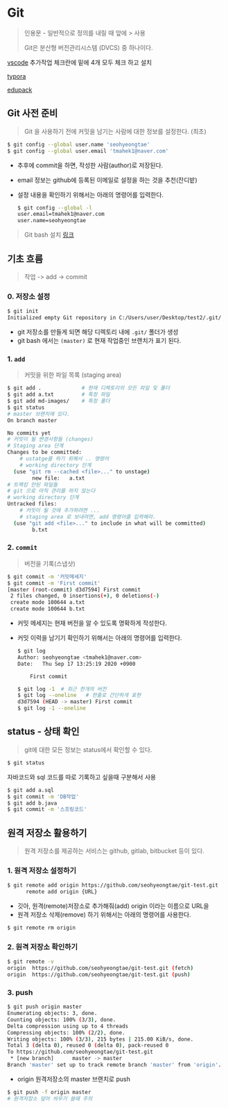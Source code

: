 # Git

> 인용문 - 일반적으로 정의를 내릴 때 앞에 > 사용
>
> Git은 분산형 버전관리시스템 (DVCS) 중 하나이다.

[vscode](https://code.visualstudio.com/ )    추가작업 체크란에 밑에 4개 모두 체크 하고 설치

[typora](https://typora.io/#windows )

[edupack](https://education.github.com/pack)

## Git 사전 준비

> Git 을 사용하기 전에 커밋을 남기는 사람에 대한 정보를 설정한다. (최초)



```bash
$ git config --global user.name 'seohyeongtae'
$ git config --global user.email 'tmahek1@naver.com'
```

* 추후에 commit을 하면, 작성한 사람(author)로 저장된다.

* email 정보는 github에 등록된 이메일로 설정을 하는 것을 추천(잔디밭)

* 설정 내용을 확인하기 위해서는 아래의 명령어를 입력한다.

  ```bash
  $ git config --global -l
  user.email=tmahek1@naver.com
  user.name=seohyeongtae
  ```

> Git bash 설치 [링크](https://gitforwindows.org/ )

## 기초 흐름

> 작업 -> add -> commit

### 0. 저장소 설정

```bash
$ git init
Initialized empty Git repository in C:/Users/user/Desktop/test2/.git/
```

* git 저장소를 만들게 되면 해당 디렉토리 내에 `.git/` 폴더가 생성
* git bash 에서는 `(master)` 로 현재 작업중인 브랜치가 표기 된다.

### 1. `add`

> 커밋을 위한 파일 목록 (staging area)

```bash
$ git add .  			# 현재 디렉토리의 모든 파일 및 폴더
$ git add a.txt 		# 특정 파일
$ git add md-images/	# 특정 폴더
$ git status
# master 브랜치에 있다.
On branch master

No commits yet
# 커밋이 될 변경사항들 (changes)
# Staging area 단계
Changes to be committed:
	# ustatge를 하기 위해서 .. 명령어 
	# working directory 단계
  (use "git rm --cached <file>..." to unstage)
        new file:   a.txt
# 트랙킹 안된 파일들
# git 으로 아직 관리를 하지 않는다
# working directory 단계
Untracked files:
	# 커밋이 될 것에 추가하려면 ...
	# staging area 로 보내려면, add 명령어를 입력해라.
  (use "git add <file>..." to include in what will be committed)
        b.txt


```

### 2. `commit`

> 버전을 기록(스냅샷)

```bash
$ git commit -m '커밋메세지'
$ git commit -m 'First commit'
[master (root-commit) d3d7594] First commit
 2 files changed, 0 insertions(+), 0 deletions(-)
 create mode 100644 a.txt
 create mode 100644 b.txt

```

* 커밋 메세지는 현재 버전을 알 수 있도록 명확하게 작성한다.

* 커밋 이력을 남기기 확인하기 위해서는 아래의 명령어를 입력한다.

  ```bash
  $ git log
  Author: seohyeongtae <tmahek1@naver.com>
  Date:   Thu Sep 17 13:25:19 2020 +0900
  
      First commit
  
  $ git log -1	# 최근 한개의 버전
  $ git log --oneline	# 한줄로 간단하게 표현
  d3d7594 (HEAD -> master) First commit
  $ git log -1 --oneline
  ```

## status - 상태 확인

> git에 대한 모든 정보는 status에서 확인할 수 있다.

```bash
$ git status
```



 자바코드와 sql 코드를 따로 기록하고 싶을때 구분해서 사용

```bash
$ git add a.sql
$ git commit -m 'DB작업'
$ git add b.java 
$ git commit -m '스프링코드'
```



## 원격 저장소 활용하기

> 원격 저장소를 제공하는 서비스는 github, gitlab, bitbucket 등이 있다.

### 1. 원격 저장소 설정하기

```bash
$ git remote add origin https://github.com/seohyeongtae/git-test.git
      remote add origin {URL}
```

* 깃아, 원격(remote)저장소로 추가해줘(add) origin 이라는 이름으로 URL을
* 원격 저장소 삭제(remove) 하기 위해서는 아래의 명령어를 사용한다.

```bash
$ git remote rm origin
```

### 2. 원격 저장소 확인하기

```bash
$ git remote -v
origin  https://github.com/seohyeongtae/git-test.git (fetch)
origin  https://github.com/seohyeongtae/git-test.git (push)
```

### 3. push

```bash
$ git push origin master
Enumerating objects: 3, done.
Counting objects: 100% (3/3), done.
Delta compression using up to 4 threads
Compressing objects: 100% (2/2), done.
Writing objects: 100% (3/3), 215 bytes | 215.00 KiB/s, done.
Total 3 (delta 0), reused 0 (delta 0), pack-reused 0
To https://github.com/seohyeongtae/git-test.git
 * [new branch]      master -> master
Branch 'master' set up to track remote branch 'master' from 'origin'.

```

* origin 원격저장소의 master 브랜치로 push

```bash
$ git push -f origin master
# 원격저장소 덮어 씌우기 쓸때 주의
```

